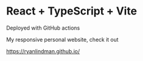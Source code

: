 # React + TypeScript + Vite
Deployed with GitHub actions

My responsive personal website, check it out 


https://ryanlindman.github.io/
